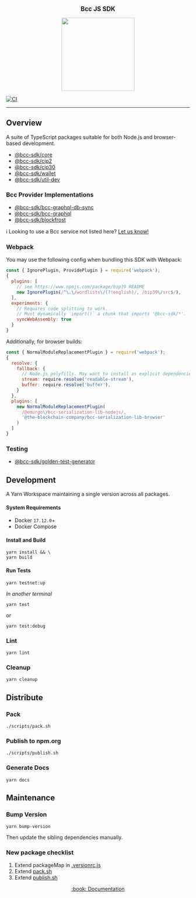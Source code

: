 <p align="center">
  <big><strong>Bcc JS SDK</strong></big>
</p>

<p align="center">
  <img width="200" src=".github/images/bcc-logo.png"/>
</p>

[![CI][img_src_ci]][workflow_ci]

<hr/>

## Overview

A suite of TypeScript packages suitable for both Node.js and browser-based development.

- [@bcc-sdk/core](./packages/core)
- [@bcc-sdk/cip2](./packages/cip2)
- [@bcc-sdk/cip30](./packages/cip30)
- [@bcc-sdk/wallet](./packages/wallet)
- [@bcc-sdk/util-dev](./packages/util-dev)

### Bcc Provider Implementations

- [@bcc-sdk/bcc-graphql-db-sync](packages/bcc-graphql-db-sync)
- [@bcc-sdk/bcc-graphql](packages/bcc-graphql)
- [@bcc-sdk/blockfrost](packages/blockfrost)

:information_source: Looking to use a Bcc service not listed here? [Let us know!]

### Webpack

You may use the following config when bundling this SDK with Webpack:

```js
const { IgnorePlugin, ProvidePlugin } = require('webpack');
{
  plugins: [
    // see https://www.npmjs.com/package/bip39 README
    new IgnorePlugin(/^\.\/wordlists\/(?!english)/, /bip39\/src$/),
  ],
  experiments: {
    // Requires code splitting to work.
    // Must dynamically `import()` a chunk that imports '@bcc-sdk/*'.
    syncWebAssembly: true
  }
}
```

Additionally, for browser builds:

```js
const { NormalModuleReplacementPlugin } = require('webpack');
{
  resolve: {
    fallback: {
      // Node.js polyfills. May want to install as explicit dependencies.
      stream: require.resolve('readable-stream'),
      buffer: require.resolve('buffer'),
    }
  },
  plugins: [
    new NormalModuleReplacementPlugin(
      /@emurgo\/bcc-serialization-lib-nodejs/,
      '@the-blockchain-company/bcc-serialization-lib-browser'
    )
  ]
}

```

### Testing

- [@bcc-sdk/golden-test-generator](./packages/golden-test-generator)

## Development

A Yarn Workspace maintaining a single version across all packages.

#### System Requirements

- Docker `17.12.0`+
- Docker Compose

#### Install and Build

```console
yarn install && \
yarn build
```

#### Run Tests

```console
yarn testnet:up
```

_In another terminal_

```console
yarn test
```

or

```console
yarn test:debug
```

### Lint

```console
yarn lint
```

### Cleanup

```
yarn cleanup
```

## Distribute

### Pack

```console
./scripts/pack.sh
```

### Publish to npm.org

```console
./scripts/publish.sh
```

### Generate Docs

```console
yarn docs
```

## Maintenance

### Bump Version

```console
yarn bump-version
```

Then update the sibling dependencies manually.

### New package checklist

1. Extend packageMap in [.versionrc.js](./.versionrc.js)
2. Extend [pack.sh](./scripts/pack.sh)
3. Extend [publish.sh](./scripts/publish.sh)

<p align="center">
  <a href="https://The-Blockchain-Company.github.io/bcc-js-sdk">:book: Documentation</a>
</p>

[img_src_ci]: https://github.com/The-Blockchain-Company/bcc-js-sdk/actions/workflows/continuous-integration.yaml/badge.svg
[workflow_ci]: https://github.com/The-Blockchain-Company/bcc-js-sdk/actions/workflows/continuous-integration.yaml
[let us know!]: https://github.com/The-Blockchain-Company/bcc-graphql/discussions/new
